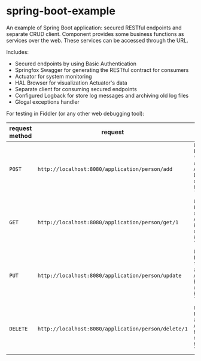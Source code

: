 # spring-boot-example
An example of Spring Boot application: secured RESTful endpoints and separate CRUD client. Component provides some business functions as services over the web. These services can be accessed through the URL.

Includes: 

* Secured endpoints by using Basic Authentication
* Springfox Swagger for generating the RESTful contract for consumers
* Actuator for system monitoring
* HAL Browser for visualization Actuator's data
* Separate client for consuming secured endpoints
* Configured Logback for store log messages and archiving old log files
* Glogal exceptions handler

For testing in Fiddler (or any other web debugging tool):

request method | request | headers | request body | response |
------------ | -------------| -------------| -------------| -------------|
`POST` | `http://localhost:8080/application/person/add` | `User-Agent: Fiddler Content-type: application/json Authorization: Basic dXNlcjp1c2Vy Host: localhost:8080` | `{ "id":1, "firstName":"A", "lastName":"B" }` | `{"statusCode":"OK","message":"","result":{"id":1,"firstName":"A","lastName":"B"}}` |
`GET`  | `http://localhost:8080/application/person/get/1` | `User-Agent: Fiddler Accept: application/json Authorization: Basic dXNlcjp1c2Vy Host: localhost:8080` | | `{"statusCode":"OK","message":"","result":{"id":1,"firstName":"A","lastName":"B"}}` |
`PUT`  | `http://localhost:8080/application/person/update` | `User-Agent: Fiddler Content-type: application/json Authorization: Basic dXNlcjp1c2Vy Host: localhost:8080` | `{ "id":1, "firstName":"C", "lastName":"D" }` | `{"statusCode":"OK","message":"","result":{"id":1,"firstName":"C","lastName":"D"}}` |
`DELETE` | `http://localhost:8080/application/person/delete/1` | `User-Agent: Fiddler Accept: application/json Authorization: Basic dXNlcjp1c2Vy Host: localhost:8080` | | `{"statusCode":"OK","message":"","result":[]}` |   
